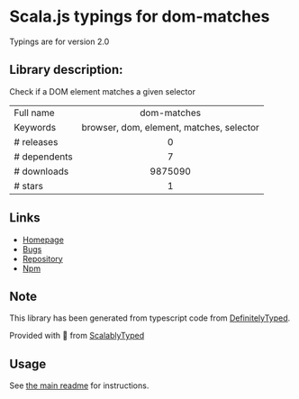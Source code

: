 
# Scala.js typings for dom-matches

Typings are for version 2.0

## Library description:
Check if a DOM element matches a given selector

|                    |                 |
| ------------------ | :-------------: |
| Full name          | dom-matches |
| Keywords           | browser, dom, element, matches, selector |
| # releases         | 0 |
| # dependents       | 7 |
| # downloads        | 9875090 |
| # stars            | 1 |

## Links
- [Homepage](https://github.com/necolas/dom-matches#readme)
- [Bugs](https://github.com/necolas/dom-matches/issues)
- [Repository](https://github.com/necolas/dom-matches)
- [Npm](https://www.npmjs.com/package/dom-matches)
    


## Note
This library has been generated from typescript code from [DefinitelyTyped](https://definitelytyped.org).

Provided with :purple_heart: from [ScalablyTyped](https://github.com/oyvindberg/ScalablyTyped)

## Usage
See [the main readme](../../readme.md) for instructions.


